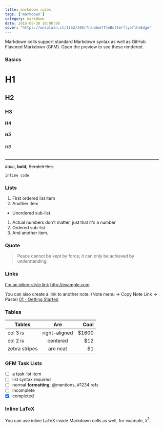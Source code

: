```yaml
---
title: markdown rules
tags: ['markdown']
category: markdown
date: 2016-08-30 10:00:00
cover: "https://unsplash.it/1152/300/?random?TheButterflyoftheEdge"
---
```


Markdown cells support standard Markdown syntax as well as GitHub Flavored Markdown (GFM). Open the preview to see these rendered.

### Basics

# H1
## H2
### H3
#### H4
##### H5
###### H6

---

*italic*, **bold**, ~~Scratch this.~~ 

`inline code`

### Lists

1. First ordered list item
2. Another item
  * Unordered sub-list. 
1. Actual numbers don't matter, just that it's a number
  1. Ordered sub-list
4. And another item.

### Quote

> Peace cannot be kept by force; it can only be achieved by understanding.

### Links

[I'm an inline-style link](https://www.google.com)
http://example.com

You can also create a link to another note: (Note menu -> Copy Note Link -> Paste)
[01 - Getting Started](quiver-note-url/D2A1CC36-CC97-4701-A895-EFC98EF47026)

### Tables

| Tables        | Are           | Cool  |
| ------------- |:-------------:| -----:|
| col 3 is      | right-aligned | $1600 |
| col 2 is      | centered      |   $12 |
| zebra stripes | are neat      |    $1 |

### GFM Task Lists

- [ ] a task list item
- [ ] list syntax required
- [ ] normal **formatting**, @mentions, #1234 refs
- [ ] incomplete
- [x] completed

### Inline LaTeX

You can use inline LaTeX inside Markdown cells as well, for example, $x^2$.
